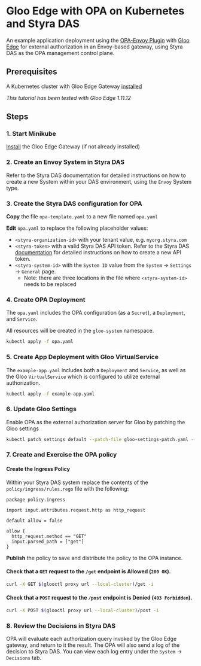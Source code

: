 # Gloo Edge with OPA on Kubernetes and Styra DAS

An example application deployment using the [OPA-Envoy Plugin](https://www.openpolicyagent.org/docs/latest/envoy-introduction/) with [Gloo Edge](https://docs.solo.io/gloo-edge) for external authorization in an Envoy-based gateway,
using Styra DAS as the OPA management control plane.

## Prerequisites

A Kubernetes cluster with Gloo Edge Gateway [installed](https://docs.solo.io/gloo-edge/latest/installation/gateway/kubernetes/)

_This tutorial has been tested with Gloo Edge 1.11.12_

## Steps

### 1. Start Minikube

[Install](https://docs.solo.io/gloo-edge/latest/installation/gateway/kubernetes/) the Gloo Edge Gateway (if not already installed)

### 2. Create an Envoy System in Styra DAS

Refer to the Styra DAS documentation for detailed instructions on how to create a new System within your DAS environment, using the `Envoy` System type.

### 3. Create the Styra DAS configuration for OPA

**Copy** the file `opa-template.yaml` to a new file named `opa.yaml`

**Edit** `opa.yaml` to replace the following placeholder values:
* `<styra-organization-id>` with your tenant value, e.g. `myorg.styra.com`
* `<styra-token>` with a valid Styra DAS API token. Refer to the Styra DAS [documentation](https://docs.styra.com/v1/docs/operations/create-api-token/) for detailed instructions on how to create a new API token.
* `<styra-system-id>` with the `System ID` value from the `System` -> `Settings` -> `General` page.
    * Note: there are three locations in the file where `<styra-system-id>` needs to be replaced

### 4. Create OPA Deployment

The `opa.yaml` includes the OPA configuration (as a `Secret`), a `Deployment`, and `Service`.

All resources will be created in the `gloo-system` namespace.

```sh
kubectl apply -f opa.yaml
```

### 5. Create App Deployment with Gloo VirtualService

The `example-app.yaml` includes both a `Deployment` and `Service`, as well as the Gloo `VirtualService` which is configured to utilize external authorization.

```sh
kubectl apply -f example-app.yaml
```

### 6. Update Gloo Settings

Enable OPA as the external authorization server for Gloo by patching the Gloo settings
```sh
kubectl patch settings default --patch-file gloo-settings-patch.yaml --type merge -n gloo-system
```

### 7. Create and Exercise the OPA policy

#### Create the Ingress Policy

Within your Styra DAS system replace the contents of the `policy/ingress/rules.rego` file with the following:
```rego
package policy.ingress

import input.attributes.request.http as http_request

default allow = false

allow {
  http_request.method == "GET"
  input.parsed_path = ["get"]
}
```

**Publish** the policy to save and distribute the policy to the OPA instance.

#### Check that a `GET` request to the `/get` endpoint is **Allowed** (`200 OK`).

```sh
curl -X GET $(glooctl proxy url --local-cluster)/get -i
```

#### Check that a `POST` request to the `/post` endpoint is **Denied** (`403 Forbidden`).

```sh
curl -X POST $(glooctl proxy url --local-cluster)/post -i
```

### 8. Review the Decisions in Styra DAS

OPA will evaluate each authorization query invoked by the Gloo Edge gateway, and return to it the result. The OPA will also send a log of the decision to Styra DAS. You can view each log entry under the `System` -> `Decisions` tab.

